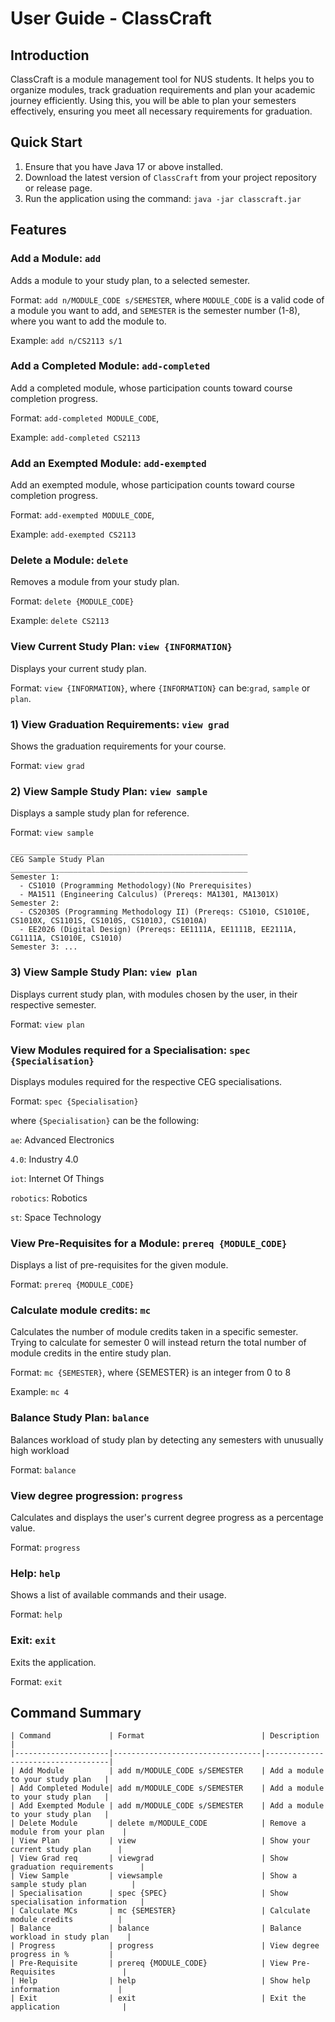 # User Guide - ClassCraft

## Introduction

ClassCraft is a module management tool for NUS students. It helps you to organize modules,
track graduation requirements and plan your academic journey efficiently. Using this, you will be
able to plan your semesters effectively, ensuring you meet all necessary requirements for graduation.

## Quick Start

1. Ensure that you have Java 17 or above installed.
2. Download the latest version of `ClassCraft` from your project repository or release page.
3. Run the application using the command: `java -jar classcraft.jar`

## Features

### Add a Module: `add`

Adds a module to your study plan, to a selected semester.

Format: `add n/MODULE_CODE s/SEMESTER`,
where `MODULE_CODE` is a valid code of a module you want to add,
and `SEMESTER` is the semester number (1-8), where you want to add the module to.

Example: `add n/CS2113 s/1`

### Add a Completed Module: `add-completed`

Add a completed module, whose participation counts toward course completion progress.

Format: `add-completed MODULE_CODE`,

Example: `add-completed CS2113`

### Add an Exempted Module: `add-exempted`

Add an exempted module, whose participation counts toward course completion progress.

Format: `add-exempted MODULE_CODE`,

Example: `add-exempted CS2113`


### Delete a Module: `delete`

Removes a module from your study plan.

Format: `delete {MODULE_CODE}`

Example: `delete CS2113`

### View Current Study Plan: `view {INFORMATION}`

Displays your current study plan.

Format: `view {INFORMATION}`, where `{INFORMATION}` can be:`grad`, `sample` or `plan`.

### 1) View Graduation Requirements: `view grad`

Shows the graduation requirements for your course.

Format: `view grad`

### 2) View Sample Study Plan: `view sample`

Displays a sample study plan for reference.

Format: `view sample`

    _____________________________________________________
    CEG Sample Study Plan
    _____________________________________________________
    Semester 1:
      - CS1010 (Programming Methodology)(No Prerequisites)
      - MA1511 (Engineering Calculus) (Prereqs: MA1301, MA1301X)
    Semester 2:
      - CS2030S (Programming Methodology II) (Prereqs: CS1010, CS1010E, CS1010X, CS1101S, CS1010S, CS1010J, CS1010A)
      - EE2026 (Digital Design) (Prereqs: EE1111A, EE1111B, EE2111A, CG1111A, CS1010E, CS1010)
    Semester 3: ...

### 3) View Sample Study Plan: `view plan`

Displays current study plan, with modules chosen by the user, in their respective semester.

Format: `view plan`

### View Modules required for a Specialisation: `spec {Specialisation}`

Displays modules required for the respective CEG specialisations.

Format: `spec {Specialisation}`

where `{Specialisation}` can be the following:

`ae`: Advanced Electronics

`4.0`: Industry 4.0

`iot`: Internet Of Things

`robotics`: Robotics

`st`: Space Technology

### View Pre-Requisites for a Module: `prereq {MODULE_CODE}`

Displays a list of pre-requisites for the given module.

Format: `prereq {MODULE_CODE}`

### Calculate module credits: `mc`

Calculates the number of module credits taken in a specific semester. Trying to calculate for semester 0 will instead return the total number of module credits in the entire study plan.

Format: `mc {SEMESTER}`, where {SEMESTER} is an integer from 0 to 8

Example: `mc 4`

### Balance Study Plan: `balance`

Balances workload of study plan by detecting any semesters with unusually high workload

Format: `balance`

### View degree progression: `progress`

Calculates and displays the user's current degree progress as a percentage value.

Format: `progress`

### Help: `help`

Shows a list of available commands and their usage.

Format: `help`

### Exit: `exit`

Exits the application.

Format: `exit`

## Command Summary

    | Command             | Format                          | Description                       |
    |---------------------|---------------------------------|-----------------------------------|
    | Add Module          | add m/MODULE_CODE s/SEMESTER    | Add a module to your study plan   |
    | Add Completed Module| add m/MODULE_CODE s/SEMESTER    | Add a module to your study plan   |
    | Add Exempted Module | add m/MODULE_CODE s/SEMESTER    | Add a module to your study plan   |
    | Delete Module       | delete m/MODULE_CODE            | Remove a module from your plan    |
    | View Plan           | view                            | Show your current study plan      |
    | View Grad req       | viewgrad                        | Show graduation requirements      |
    | View Sample         | viewsample                      | Show a sample study plan          |
    | Specialisation      | spec {SPEC}                     | Show specialisation information   |
    | Calculate MCs       | mc {SEMESTER}                   | Calculate module credits          |
    | Balance             | balance                         | Balance workload in study plan    |
    | Progress            | progress                        | View degree progress in %         |
    | Pre-Requisite       | prereq {MODULE_CODE}            | View Pre-Requisites               |
    | Help                | help                            | Show help information             |
    | Exit                | exit                            | Exit the application              |
